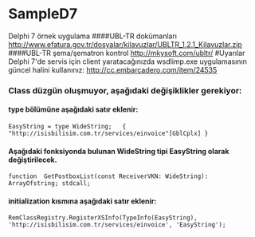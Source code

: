 # SampleD7
Delphi 7 örnek uygulama
####UBL-TR dokümanları
http://www.efatura.gov.tr/dosyalar/kilavuzlar/UBLTR_1.2.1_Kilavuzlar.zip
####UBL-TR şema/şematron kontrol
http://mkysoft.com/ubltr/
#Uyarılar
Delphi 7'de servis için client yaratacağınızda wsdlimp.exe uygulamasının güncel halini kullanınız: http://cc.embarcadero.com/item/24535

### Class düzgün oluşmuyor, aşağıdaki değişiklikler gerekiyor:
####  type bölümüne aşağıdaki satır eklenir:
    EasyString = type WideString;   { "http://isisbilisim.com.tr/services/einvoice"[GblCplx] }
####  Aşağıdaki fonksiyonda bulunan WideString tipi EasyString olarak değiştirilecek.  
    function  GetPostboxList(const ReceiverVKN: WideString): ArrayOfstring; stdcall;  
####  initialization kısmına aşağıdaki satır eklenir:
    RemClassRegistry.RegisterXSInfo(TypeInfo(EasyString), 'http://isisbilisim.com.tr/services/einvoice', 'EasyString');
